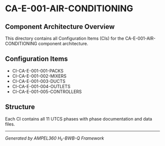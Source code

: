 # CA-E-001-AIR-CONDITIONING

## Component Architecture Overview
This directory contains all Configuration Items (CIs) for the CA-E-001-AIR-CONDITIONING component architecture.

## Configuration Items
- CI-CA-E-001-001-PACKS
- CI-CA-E-001-002-MIXERS
- CI-CA-E-001-003-DUCTS
- CI-CA-E-001-004-OUTLETS
- CI-CA-E-001-005-CONTROLLERS

## Structure
Each CI contains all 11 UTCS phases with phase documentation and data files.

---
*Generated by AMPEL360 H₂-BWB-Q Framework*
